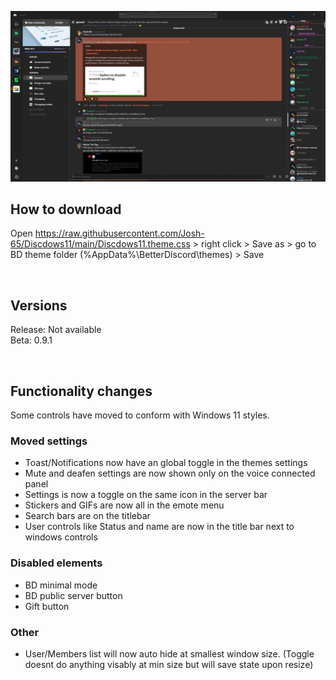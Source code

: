 ![image](https://github.com/Josh-65/Discdows11/blob/main/assets/preview.jpg?raw=true)

## How to download
Open https://raw.githubusercontent.com/Josh-65/Discdows11/main/Discdows11.theme.css > right click > Save as > go to BD theme folder (%AppData%\BetterDiscord\themes) > Save

<br>

## Versions
Release: Not available <br>
Beta: 0.9.1

<br>

## Functionality changes
Some controls have moved to conform with Windows 11 styles.


### Moved settings
- Toast/Notifications now have an global toggle in the themes settings
- Mute and deafen settings are now shown only on the voice connected panel
- Settings is now a toggle on the same icon in the server bar
- Stickers and GIFs are now all in the emote menu
- Search bars are on the titlebar
- User controls like Status and name are now in the title bar next to windows controls


### Disabled elements
- BD minimal mode
- BD public server button
- Gift button


### Other
- User/Members list will now auto hide at smallest window size. (Toggle doesnt do anything visably at min size but will save state upon resize)